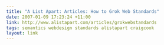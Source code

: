 ```yaml
---
title: "A List Apart: Articles: How to Grok Web Standards"
date: 2007-01-09 17:23:24 +11:00
link: http://www.alistapart.com/articles/grokwebstandards
tags: semantics webdesign standards alistapart craigcook
layout: link
---
```

